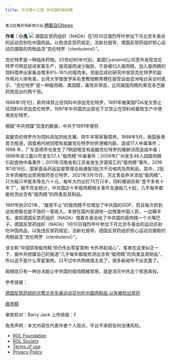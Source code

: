 ```yaml
---
title: 灭共第十三夜 中共国的瘦肉精
---
```

`喜马拉雅农场新西兰站` [轉載自GNews](https://gnews.org/zh-hans/1862749/)

**作者：小鬼**
![](https://assets.gnews.org/wp-content/uploads/2022/01/截屏2022-01-15-16.16.10.png)
德国反禁药组织（NADA）在1月10日强烈呼吁参加下月北京冬奥会的运动员别吃中国肉品，以免违反禁药规定。法新社报导，德国反禁药组织担心运动员摄取的肉制品含“克伦特罗（clenbuterol）”。

克伦特罗是一种临床药物。20世纪80年代初，美国Cyanamid公司意外发现克伦特罗可明显促进家畜生产，提高瘦肉减少脂肪，于是被归入瘦肉精，加入瘦肉精的饲料喂养出家畜会增多9%-16%的瘦肉率。但是后续的研究中发现克伦特罗的副作用对人体有害。台湾大学兽医学系名誉教授赖秀穗在接受自由亚洲电台采访时表示，“克伦特罗”是一种瘦肉精、类固醇，毒性非常高，比同属瘦肉精的莱克多巴胺药效高出约两千倍。

1988年1月1日，欧共体禁止往饲料中添加克伦特罗。1991年被美国FDA发文禁止往饲料中添加克伦特罗。1997年中共国农业部也下文禁止在饲料和畜牧生产中使用克伦特罗。

根据“中共控媒”百度的数据，中共于1991年便将

盐酸克伦特罗作为饲料添加剂给生猪、肉牛羊等家畜喂养。1998年5月，我国香港首次报道，因食用内地饲喂有盐酸克伦特罗的供港猪内脏，造成17人中毒事件；1998 年，广东高明市也发生了7例因喝含有盐酸克伦特罗的猪肺汤而造成中毒；1999年浙江嘉兴市发生57人“瘦肉精”中毒事件；2009年广州发生46人因瘦肉精引起食物中毒事件；2011年河南省和江苏省发生济源双汇的“瘦肉精”事件。2016年1月19日，国家食品药品监督管理总局通报3批次不合格肉及肉制品，其中，2批次羊肉被检出禁用兽药克仑特罗。2021年3月15日，河北青县养羊添加“瘦肉精”，只为每只羊能多挣五六十元，每年大约出栏70万只羊，饲料推销员称“差不多有十年了”。据不完全统计，中共国近十年瘦肉精相关事件及通报几十起，几乎每年都能检测出含有“瘦肉精”的肉类及其制品。

1991年到2021年，“屡禁不止”的瘦肉精不仅增加了中共国的GDP，而且每次抓到这些商贩也是不错的一笔收入。本想在国内低调地一边残害中国人民，一边薅羊毛，谁知德国反禁药组织（NADA）借着冬奥会给了中共国的瘦肉精一个大嘴巴子。德国反禁药组织（NADA）1月10日强烈呼吁参加下月北京冬奥会的运动员别吃中国肉品，以免违反禁药规定。法新社报导，德国反禁药组织担心运动员摄取的肉制品含“克伦特罗（clenbuterol）”。

该文称“中国禁用瘦肉精 但仍传出零星案例 令外界起戒心”，笔者在这里纠正一下，据中共控媒自己的报道“几乎每年都能检测出含有“瘦肉精”的肉类及其制品”，所以这不是什么零星案例，只不过中共网络墙太高了，很多新闻传不出去罢了。

我相信只有一种办法能让中共国的瘦肉精被禁用，就是消灭中共这个邪恶政权。

参考链接：

[德国反禁药组织示警北京冬奥运动员勿吃中国肉制品 以免被检出禁药](https://www.rfa.org/mandarin/yataibaodao/junshiwaijiao/hx-01112022112939.html)

[瘦肉精](https://zh.wikipedia.org/wiki/瘦肉精)



审核校对：Barry Jack
上传排版：F

 

免责声明：本文内容仅代表作者个人观点，平台不承担任何法律风险。

- [ROL Foundation](https://rolfoundation.org/)
- [ROL Society](https://rolsociety.org/)
- [Terms of use](https://gnews.org/terms-of-use-3/)
- [Privacy Policy](https://gnews.org/privacy-policy/)
